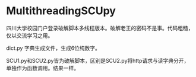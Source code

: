 # MultithreadingSCUpy
四川大学校园门户登录破解脚本多线程版本。破解老王的密码不是事。代码粗糙，仅以交流学习之用。


dict.py
字典生成文件，生成6位纯数字。


SCU1.py和SCU2.py皆为破解脚本，区别是SCU2.py将http请求与读字典分开，单独作为函数调用。结果一样。
